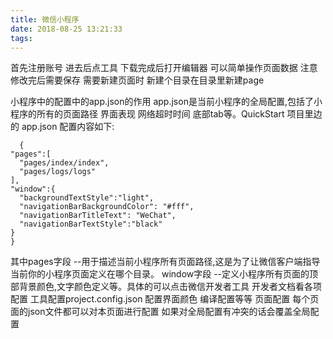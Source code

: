 ```yaml
---
title: 微信小程序
date: 2018-08-25 13:21:33
tags:
---
```

首先注册账号 进去后点工具 下载完成后打开编辑器 可以简单操作页面数据 注意 修改完后需要保存
需要新建页面时 新建个目录在目录里新建page
<!-- more -->
小程序中的配置中的app.json的作用
  app.json是当前小程序的全局配置,包括了小程序的所有的页面路径 界面表现 网络超时时间 底部tab等。QuickStart 项目里边的 app.json 配置内容如下:
  ```
    {
  "pages":[
    "pages/index/index",
    "pages/logs/logs"
  ],
  "window":{
    "backgroundTextStyle":"light",
    "navigationBarBackgroundColor": "#fff",
    "navigationBarTitleText": "WeChat",
    "navigationBarTextStyle":"black"
  }
}
```
其中pages字段 --用于描述当前小程序所有页面路径,这是为了让微信客户端指导当前你的小程序页面定义在哪个目录。
    window字段 --定义小程序所有页面的顶部背景颜色,文字颜色定义等。具体的可以点击微信开发者工具 开发者文档看各项配置
工具配置project.config.json 配置界面颜色 编译配置等等
页面配置 每个页面的json文件都可以对本页面进行配置 如果对全局配置有冲突的话会覆盖全局配置
 